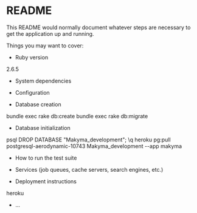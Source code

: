 # README

This README would normally document whatever steps are necessary to get the
application up and running.

Things you may want to cover:

* Ruby version

2.6.5

* System dependencies

* Configuration

* Database creation

bundle exec rake db:create
bundle exec rake db:migrate

* Database initialization

psql 
DROP DATABASE "Makyma_development";
\q
heroku pg:pull postgresql-aerodynamic-10743 Makyma_development --app makyma


* How to run the test suite

* Services (job queues, cache servers, search engines, etc.)

* Deployment instructions

heroku

* ...
